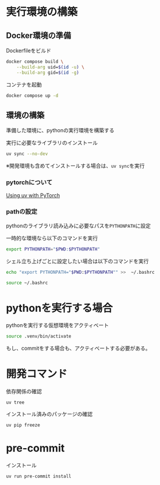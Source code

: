 # 実行環境の構築

## Docker環境の準備

Dockerfileをビルド

```bash
docker compose build \
    --build-arg uid=$(id -u) \
    --build-arg gid=$(id -g)
```

コンテナを起動

```bash
docker compose up -d
```

## 環境の構築

準備した環境に、pythonの実行環境を構築する


実行に必要なライブラリのインストール

```bash
uv sync --no-dev
```

※開発環境も含めてインストールする場合は、`uv sync`を実行


### pytorchについて
[Using uv with PyTorch](https://docs.astral.sh/uv/guides/integration/pytorch/#using-a-pytorch-index)

### pathの設定

pythonのライブラリ読み込みに必要なパスを`PYTHONPATH`に設定

一時的な環境なら以下のコマンドを実行

```bash
export PYTHONPATH="$PWD:$PYTHONPATH"
```

シェル立ち上げごとに設定したい場合は以下のコマンドを実行

```bash
echo "export PYTHONPATH="$PWD:$PYTHONPATH"" >>  ~/.bashrc

source ~/.bashrc
```

# pythonを実行する場合

pythonを実行する仮想環境をアクティベート

```bash
source .venv/bin/activate
```

もし、commitをする場合も、アクティベートする必要がある。


# 開発コマンド

依存関係の確認

```
uv tree
```

インストール済みのパッケージの確認

```
uv pip freeze
```

# pre-commit

インストール

```bash
uv run pre-commit install
```
